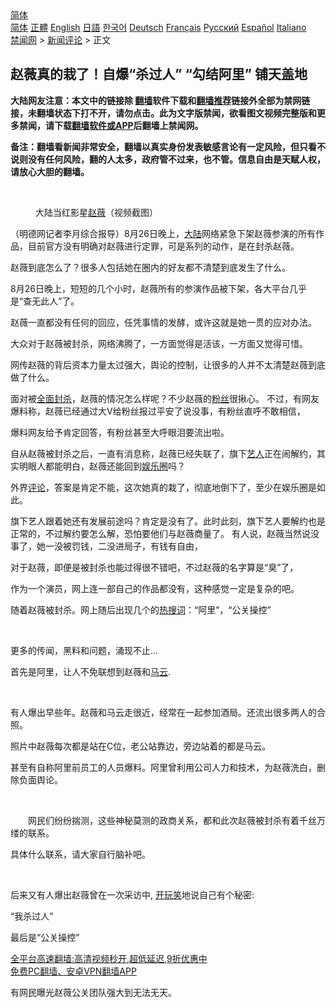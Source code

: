  <!-- 面包屑导航 --> <div class="breadcrumb"><!-- GTranslate: https://gtranslate.io/ -->  <div class="switcher notranslate">  <div class="selected">  <a href="#" onclick="return false;"> 简体</a>  </div>  <div class="option">  <a href="https://www.bannedbook.org" onclick="doGTranslate('zh-CN|zh-CN');jQuery('div.switcher div.selected a').html(jQuery(this).html());return false;" title="简体中文" class="nturl selected"> 简体</a>  <a href="https://www.bannedbook.org/zh-tw/" onclick="doGTranslate('zh-CN|zh-TW');jQuery('div.switcher div.selected a').html(jQuery(this).html());return false;" title="繁體中文" class="nturl"> 正體</a>  <a href="https://www.bannedbook.org/en/" onclick="doGTranslate('zh-CN|en');jQuery('div.switcher div.selected a').html(jQuery(this).html());return false;" title="English" class="nturl"> English</a>  <a href="https://www.bannedbook.org/ja/" onclick="doGTranslate('zh-CN|ja');jQuery('div.switcher div.selected a').html(jQuery(this).html());return false;" title="日本語" class="nturl"> 日語</a>  <a href="https://www.bannedbook.org/ko/" onclick="doGTranslate('zh-CN|ko');jQuery('div.switcher div.selected a').html(jQuery(this).html());return false;" title="한국어" class="nturl"> 한국어</a>  <a href="https://www.bannedbook.org/de/" onclick="doGTranslate('zh-CN|de');jQuery('div.switcher div.selected a').html(jQuery(this).html());return false;" title="Deutsch" class="nturl"> Deutsch</a>  <a href="https://www.bannedbook.org/fr/" onclick="doGTranslate('zh-CN|fr');jQuery('div.switcher div.selected a').html(jQuery(this).html());return false;" title="Français" class="nturl"> Français</a>  <a href="https://www.bannedbook.org/ru/" onclick="doGTranslate('zh-CN|ru');jQuery('div.switcher div.selected a').html(jQuery(this).html());return false;" title="Русский" class="nturl"> Русский</a>  <a href="https://www.bannedbook.org/es/" onclick="doGTranslate('zh-CN|es');jQuery('div.switcher div.selected a').html(jQuery(this).html());return false;" title="Español" class="nturl"> Español</a>  <a href="https://www.bannedbook.org/it/" onclick="doGTranslate('zh-CN|it');jQuery('div.switcher div.selected a').html(jQuery(this).html());return false;" title="Italiano" class="nturl"> Italiano</a>  </div>  </div>      <div class='breadcrumb-sub'><!-- Breadcrumb NavXT 6.3.0 --> <a href="https://www.bannedbook.org/" class="home">禁闻网</a> &gt; <a href="https://www.bannedbook.org/bnews/comments/" class="category">新闻评论</a> &gt; 正文</div></div><h2>赵薇真的栽了！自爆“杀过人” “勾结阿里” 铺天盖地</h2> <p class="notice"><b>大陆网友注意：本文中的链接除 <a href="https://github.com/bannedbook/fanqiang" >翻墙</a>软件下载和<a href="https://github.com/killgcd/justmysocks/blob/master/README.md">翻墙推荐</a>链接外全部为禁网链接，未翻墙状态下打不开，请勿点击。此为文字版禁闻，欲看图文视频完整版和更多禁闻，请下载<a href="https://github.com/bannedbook/fanqiang">翻墙软件或APP</a>后翻墙上禁闻网。</p><p>备注：翻墙看新闻非常安全，翻墙以真实身份发表敏感言论有一定风险，但只看不说则没有任何风险，翻的人太多，政府管不过来，也不管。信息自由是天赋人权，请放心大胆的翻墙。</b></p>  <div class="entry"> <br /> <figure><a href="https://i1.wp.com/upload-images-bucket-v64rleca837do.s3.eu-west-1.amazonaws.com/wp-content/uploads/2021/08/28192632/Screen-Shot-2021-08-28-at-15.26.10.png?fit=1182%2C648&#038;ssl=1" data-caption="大陆当红影星赵薇（视频截图）"></a><figcaption class="wp-caption-text">大陆当红影星<a href="https://www.bannedbook.org/bnews/tag/%e8%b5%b5%e8%96%87/" class="st_tag internal_tag" rel="tag" title="标签 赵薇 下的日志">赵薇</a>（视频截图）</figcaption></figure> <p>（明德网记者李月综合报导）8月26日晚上，<span class='wp_keywordlink_affiliate'><a href="https://www.bannedbook.org/" title="大陆" target="_blank">大陆</a></span>网络紧急下架赵薇参演的所有作品，目前官方没有明确对赵薇进行定罪，可是系列的动作，是在封杀赵薇。</p> <p>赵薇到底怎么了？很多人包括她在圈内的好友都不清楚到底发生了什么。</p> <p>8月26日晚上，短短的几个小时，赵薇所有的参演作品被下架，各大平台几乎是“查无此人”了。</p> <p></p> <p>赵薇一直都没有任何的回应，任凭事情的发酵，或许这就是她一贯的应对办法。</p> <p>大众对于赵薇被封杀，网络沸腾了，一方面觉得是活该，一方面又觉得可惜。</p> <p>网传赵薇的背后资本力量太过强大，舆论的控制，让很多的人并不太清楚赵薇到底做了什么。</p> <p> <a href="https://nimg.ws.126.net/?url=http%3A%2F%2Fdingyue.ws.126.net%2F2021%2F0828%2F58a072e4p00qyiny2004qc000do00isg.png&amp;thumbnail=650x2147483647&amp;quality=80&amp;type=jpg" target="_blank" rel="noopener"></a>面对被<a href="https://www.bannedbook.org/bnews/tag/%E5%85%A8%E9%9D%A2%E5%B0%81%E6%9D%80/" class="st_tag internal_tag" rel="tag" title="标签 全面封杀 下的日志">全面封杀</a>，赵薇的情况怎么样呢？不少赵薇的<a href="https://www.bannedbook.org/bnews/tag/%e7%b2%89%e4%b8%9d/" class="st_tag internal_tag" rel="tag" title="标签 粉丝 下的日志">粉丝</a>很揪心。 <a href="https://nimg.ws.126.net/?url=http%3A%2F%2Fdingyue.ws.126.net%2F2021%2F0828%2F94fd0636p00qyiny3000tc000hs008rg.png&amp;thumbnail=650x2147483647&amp;quality=80&amp;type=jpg" target="_blank" rel="noopener"></a>不过，有网友爆料称，赵薇已经通过大V给粉丝报过平安了说没事，有粉丝直呼不敢相信，            </p>  <p>爆料网友给予肯定回答，有粉丝甚至大呼眼泪要流出啦。</p> <p>自从赵薇被封杀之后，一直有消息称，赵薇已经失联了，旗下<a href="https://www.bannedbook.org/bnews/tag/%e8%89%ba%e4%ba%ba/" class="st_tag internal_tag" rel="tag" title="标签 艺人 下的日志">艺人</a>正在闹解约，其实明眼人都能明白，赵薇还能回到<a href="https://www.bannedbook.org/bnews/tag/%e5%a8%b1%e4%b9%90%e5%9c%88/" class="st_tag internal_tag" rel="tag" title="标签 娱乐圈 下的日志">娱乐圈</a>吗？</p> <p>外界<span class='wp_keywordlink_affiliate'><a href="https://www.bannedbook.org/bnews/comments/" title="新闻评论" target="_blank">评论</a></span>，答案是肯定不能，这次她真的栽了，彻底地倒下了，至少在娱乐圈是如此。</p> <p> <a href="https://nimg.ws.126.net/?url=http%3A%2F%2Fdingyue.ws.126.net%2F2021%2F0828%2F5b6b7f71j00qyiny4000xc000gj00dag.jpg&amp;thumbnail=650x2147483647&amp;quality=80&amp;type=jpg" target="_blank" rel="noopener"></a>旗下艺人跟着她还有发展前途吗？肯定是没有了。此时此刻，旗下艺人要解约也是正常的，不过解约要怎么解，恐怕要他们与赵薇商量了。  有人说，赵薇当然说没事了，她一没被罚钱，二没进局子，有钱有自由，  </p> <p>对于赵薇，即便是被封杀也能过得很不错吧，不过赵薇的名字算是“臭”了，</p> <p>作为一个演员，网上连一部自己的作品都没有，这种感觉一定是复杂的吧。</p> <p><a href="https://nimg.ws.126.net/?url=http%3A%2F%2Fdingyue.ws.126.net%2F2021%2F0828%2Fcf243701j00qyiny6000tc000hq00cfg.jpg&amp;thumbnail=650x2147483647&amp;quality=80&amp;type=jpg" target="_blank" rel="noopener"></a>随着赵薇被封杀。网上随后出现几个的<a href="https://www.bannedbook.org/bnews/tag/%E7%83%AD%E6%90%9C%E8%AF%8D/" class="st_tag internal_tag" rel="tag" title="标签 热搜词 下的日志">热搜词</a>：“阿里”，“公关操控”</p> <p>&nbsp;</p>  <p> <a href="https://nimg.ws.126.net/?url=http%3A%2F%2Fdingyue.ws.126.net%2F2021%2F0827%2Ff67cd9dbj00qyhoml000fc000u00094m.jpg&amp;thumbnail=650x2147483647&amp;quality=80&amp;type=jpg" target="_blank" rel="noopener"></a> </p> <p>更多的传闻，黑料和问题，涌现不止&#8230;</p> <p>首先是阿里，让人不免联想到赵薇和<a href="https://www.bannedbook.org/bnews/tag/%e9%a9%ac%e4%ba%91/" class="st_tag internal_tag" rel="tag" title="标签 马云 下的日志">马云</a>.</p> <p>&nbsp;</p> <p> <a href="https://nimg.ws.126.net/?url=http%3A%2F%2Fdingyue.ws.126.net%2F2021%2F0827%2Fa11d0a4bj00qyhoml000hc0009x007nm.jpg&amp;thumbnail=650x2147483647&amp;quality=80&amp;type=jpg" target="_blank" rel="noopener"></a>有人爆出早些年。赵薇和马云走很近，经常在一起参加酒局。还流出很多两人的合照。 </p> <p>照片中赵薇每次都是站在C位，老公站靠边，旁边站着的都是马云。</p> <p>甚至有自称阿里前员工的人员爆料。阿里曾利用公司人力和技术，为赵薇洗白，删除负面舆论。</p> <p>&nbsp;</p>  <p> <a href="https://nimg.ws.126.net/?url=http%3A%2F%2Fdingyue.ws.126.net%2F2021%2F0827%2Fb6c6eaf7j00qyhoml002hc000eu00ozm.jpg&amp;thumbnail=650x2147483647&amp;quality=80&amp;type=jpg" target="_blank" rel="noopener"></a>　　网民们纷纷揣测，这些神秘莫测的政商关系，都和此次赵薇被封杀有着千丝万缕的联系。 </p> <p>具体什么联系，请大家自行脑补吧。</p> <p>&nbsp;</p> <p> <a href="https://nimg.ws.126.net/?url=http%3A%2F%2Fdingyue.ws.126.net%2F2021%2F0827%2Fb79f3b44j00qyhoml000uc000dw009im.jpg&amp;thumbnail=650x2147483647&amp;quality=80&amp;type=jpg" target="_blank" rel="noopener"></a> </p> <p>后来又有人爆出赵薇曾在一次采访中, <a href="https://www.bannedbook.org/bnews/tag/%E5%BC%80%E7%8E%A9%E7%AC%91/" class="st_tag internal_tag" rel="tag" title="标签 开玩笑 下的日志">开玩笑</a>地说自己有个秘密:</p> <p>“我杀过人”</p> <p>  </p> <p>最后是“公关操控”</p>  <p class="texttj"> <a href="https://github.com/bannedbook/fanqiang/wiki/V2ray%E6%9C%BA%E5%9C%BA" target="_blank">全平台高速翻墙:高清视频秒开,超低延迟,9折优惠中</a><br/> <a href="https://github.com/bannedbook/fanqiang/wiki/%E7%A6%81%E9%97%BB%E7%BD%91%E5%AE%89%E5%8D%93%E7%BF%BB%E5%A2%99%E6%96%B0%E9%97%BBAPP" target="_blank">免费PC翻墙、安卓VPN翻墙APP</a></p><p>有网民曝光赵薇公关团队强大到无法无天。</p><a name='sharetosocial'></a>  <div style="margin-bottom:5px;padding-bottom:5px;clear:both"> <div id="archive-pix-1" class="banner-ads"> <!-- AuctionX Display platform tag START --> <div id="26318x728x90x621x_ADSLOT2" clicktrack="%%CLICK_URL_ESC%%"></div> <!-- AuctionX Display platform tag END --> </div> <div id="archive-pix-2" class="banner-ads"> <!-- AuctionX Display platform tag START --> <div id="26315x300x250x621x_ADSLOT2" clicktrack="%%CLICK_URL_ESC%%"></div> <!-- AuctionX Display platform tag END --> </div> </div>  <div id="archive-pix-1" class="banner-ads"> <!-- AuctionX Display platform tag START --> <div id="26318x728x90x621x_ADSLOT3" clicktrack="%%CLICK_URL_ESC%%"></div> <!-- AuctionX Display platform tag END --> </div> </div><!--END ENTRY--> 